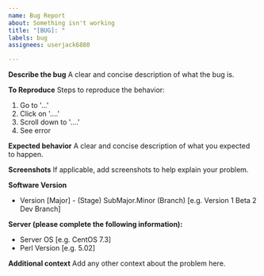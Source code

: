 ```yaml
---
name: Bug Report
about: Something isn't working
title: "[BUG]: "
labels: bug
assignees: userjack6880

---
```


**Describe the bug**
A clear and concise description of what the bug is.

**To Reproduce**
Steps to reproduce the behavior:
1. Go to '...'
2. Click on '....'
3. Scroll down to '....'
4. See error

**Expected behavior**
A clear and concise description of what you expected to happen.

**Screenshots**
If applicable, add screenshots to help explain your problem.

**Software Version**
- Version [Major] - (Stage) SubMajor.Minor (Branch) [e.g. Version 1 Beta 2 Dev Branch]

**Server (please complete the following information):**
- Server OS [e.g. CentOS 7.3]
- Perl Version [e.g. 5.02]

**Additional context**
Add any other context about the problem here.
